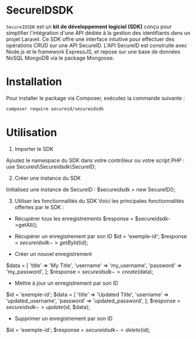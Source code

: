 # SecureIDSDK

`SecureIDSDK` est un **kit de développement logiciel (SDK)** conçu pour simplifier l'intégration d'une API dédiée à la gestion des identifiants dans un projet Laravel. Ce SDK offre une interface intuitive pour effectuer des opérations CRUD sur une API SecureID. L'API SecureID est construite avec Node.js et le framework ExpressJS, et repose sur une base de données NoSQL MongoDB via le package Mongoose.

# Installation

Pour installer le package via Composer, exécutez la commande suivante :
```bash
composer require secureid/secureidsdk
```

# Utilisation
1. Importer le SDK
   
Ajoutez le namespace du SDK dans votre contrôleur ou votre script PHP :
use Secureid\Secureidsdk\SecureID;

2. Créer une instance du SDK
   
Initialisez une instance de SecureID :
$secureidsdk = new SecureID();

3. Utiliser les fonctionnalités du SDK
Voici les principales fonctionnalités offertes par le SDK :

- Récupérer tous les enregistrements
$response = $secureidsdk->getAll();

- Récupérer un enregistrement par son ID
$id = 'exemple-id';
$response = $secureidsdk->getById($id);

- Créer un nouvel enregistrement
  
$data = [
    'title' => 'My Title',
    'username' => 'my_username',
    'password' => 'my_password',
];
$response = $secureidsdk->create($data);

- Mettre à jour un enregistrement par son ID

$id = 'exemple-id';
$data = [
    'title' => 'Updated Title',
    'username' => 'updated_username',
    'password' => 'updated_password',
];
$response = $secureidsdk->update($id, $data);

- Supprimer un enregistrement par son ID

$id = 'exemple-id';
$response = $secureidsdk->delete($id);

